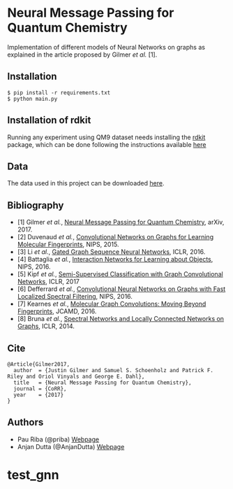 # Neural Message Passing for Quantum Chemistry

Implementation of different models of Neural Networks on graphs as explained in the article proposed by Gilmer *et al.* [1].

## Installation

    $ pip install -r requirements.txt
    $ python main.py
    
## Installation of rdkit

Running any experiment using QM9 dataset needs installing the [rdkit](http://www.rdkit.org/) package, which can be done 
following the instructions available [here](http://www.rdkit.org/docs/Install.html)

## Data

The data used in this project can be downloaded [here](https://github.com/priba/nmp_qc/tree/master/data).

## Bibliography

- [1] Gilmer *et al.*, [Neural Message Passing for Quantum Chemistry](https://arxiv.org/pdf/1704.01212.pdf), arXiv, 2017.
- [2] Duvenaud *et al.*, [Convolutional Networks on Graphs for Learning Molecular Fingerprints](https://arxiv.org/abs/1606.09375), NIPS, 2015.
- [3] Li *et al.*, [Gated Graph Sequence Neural Networks](https://arxiv.org/abs/1511.05493), ICLR, 2016. 
- [4] Battaglia *et al.*, [Interaction Networks for Learning about Objects](https://arxiv.org/abs/1612.00222), NIPS, 2016.
- [5] Kipf *et al.*, [Semi-Supervised Classification with Graph Convolutional Networks](https://arxiv.org/abs/1609.02907), ICLR, 2017
- [6] Defferrard *et al.*, [Convolutional Neural Networks on Graphs with Fast Localized Spectral Filtering](https://arxiv.org/abs/1606.09375), NIPS, 2016. 
- [7] Kearnes *et al.*, [Molecular Graph Convolutions: Moving Beyond Fingerprints](https://arxiv.org/abs/1603.00856), JCAMD, 2016. 
- [8] Bruna *et al.*, [Spectral Networks and Locally Connected Networks on Graphs](https://arxiv.org/abs/1312.6203), ICLR, 2014.
 
 ## Cite
 
```
@Article{Gilmer2017,
  author  = {Justin Gilmer and Samuel S. Schoenholz and Patrick F. Riley and Oriol Vinyals and George E. Dahl},
  title   = {Neural Message Passing for Quantum Chemistry},
  journal = {CoRR},
  year    = {2017}
}
```

## Authors

* Pau Riba (@priba) [Webpage](http://www.cvc.uab.es/people/priba/)
* Anjan Dutta (@AnjanDutta) [Webpage](https://sites.google.com/site/2adutta/)
# test_gnn

